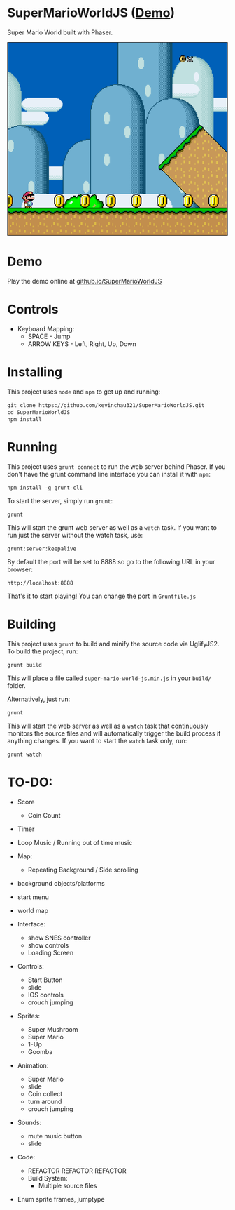 # SuperMarioWorldJS ([Demo](https://kevinchau321.github.io/SuperMarioWorldJS/))
Super Mario World built with Phaser.

<p align="center">
  <img src="assets/screenshots/1.png?raw=true" alt="Screenshot"/>
</p>

# Demo
Play the demo online at <a href="https://kevinchau321.github.io/SuperMarioWorldJS/">github.io/SuperMarioWorldJS</a>

# Controls
* Keyboard Mapping:
  * SPACE - Jump
  * ARROW KEYS - Left, Right, Up, Down

# Installing
This project uses `node` and `npm` to get up and running:

    git clone https://github.com/kevinchau321/SuperMarioWorldJS.git
    cd SuperMarioWorldJS
    npm install

# Running
This project uses `grunt connect` to run the web server behind Phaser. If you don't have the grunt command line interface you can install it with `npm`:

    npm install -g grunt-cli

To start the server, simply run `grunt`:

    grunt

This will start the grunt web server as well as a `watch` task.
If you want to run just the server without the watch task, use:

    grunt:server:keepalive

By default the port will be set to 8888 so go to the following URL in your browser:

    http://localhost:8888

That's it to start playing!
You can change the port in `Gruntfile.js`

# Building
This project uses `grunt` to build and minify the source code via UglifyJS2.
To build the project, run:

    grunt build

This will place a file called `super-mario-world-js.min.js` in your `build/` folder.

Alternatively, just run:

    grunt

This will start the web server as well as a `watch` task that continuously monitors the source files and will automatically trigger the build process if anything changes. If you want to start the `watch` task only, run:

    grunt watch

# TO-DO:
  * Score
    * Coin Count
  * Timer
  * Loop Music / Running out of time music
  * Map:
    * Repeating Background / Side scrolling
  * background objects/platforms
  * start menu
  * world map
  * Interface:
    * show SNES controller
    * show controls
    * Loading Screen

  * Controls:
    * Start Button
    * slide
    * IOS controls
    * crouch jumping

  * Sprites:
    * Super Mushroom
    * Super Mario
    * 1-Up
    * Goomba

  * Animation:
    * Super Mario
    * slide
    * Coin collect
    * turn around
    * crouch jumping

  * Sounds:
    * mute music button
    * slide

  * Code:
    * REFACTOR REFACTOR REFACTOR
    * Build System:
      * Multiple source files

  * Enum sprite frames, jumptype

